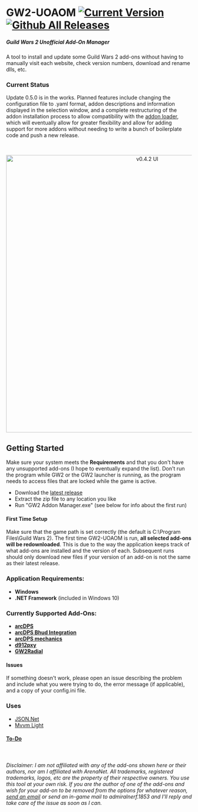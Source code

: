 # GW2-UOAOM [![Current Version](https://img.shields.io/github/release/fmmmlee/GW2-Addon-Manager)](https://github.com/fmmmlee/GW2-Addon-Manager/releases) [![Github All Releases](https://img.shields.io/github/downloads/fmmmlee/GW2-Addon-Manager/total.svg)]()
##### Guild Wars 2 Unofficial Add-On Manager
A tool to install and update some Guild Wars 2 add-ons without having to manually visit each website, check version numbers, download and rename dlls, etc.

### Current Status
Update 0.5.0 is in the works. Planned features include changing the configuration file to .yaml format, addon descriptions and information displayed in the selection window, and a complete restructuring of the addon installation process to allow compatibility with the [addon loader](https://github.com/gw2-addon-loader), which will eventually allow for greater flexibility and allow for adding support for more addons without needing to write a bunch of boilerplate code and push a new release.

&nbsp;
<p align="center">
<img src="https://user-images.githubusercontent.com/30479162/64070406-85a2e180-cc13-11e9-97ab-8911375cc15c.JPG" alt="v0.4.2 UI" width="750"/>
</p>

## Getting Started
Make sure your system meets the **Requirements** and that you don't have any unsupported add-ons (I hope to eventually expand the list). Don't run the program while GW2 or the GW2 launcher is running, as the program needs to access files that are locked while the game is active.

- Download the [latest release](https://github.com/fmmmlee/GW2-Addon-Manager/releases)
- Extract the zip file to any location you like
- Run "GW2 Addon Manager.exe" (see below for info about the first run)

#### First Time Setup
Make sure that the game path is set correctly (the default is C:\Program Files\Guild Wars 2). The first time GW2-UOAOM is run, **all selected add-ons will be redownloaded**. This is due to the way the application keeps track of what add-ons are installed and the version of each. Subsequent runs should only download new files if your version of an add-on is not the same as their latest release.

### Application Requirements:
- **Windows**
- **.NET Framework** (included in Windows 10)

### Currently Supported Add-Ons:
- <a href="https://www.deltaconnected.com/arcdps/">**arcDPS**</a>
- <a href="https://github.com/blish-hud/arcdps-bhud">**arcDPS Bhud Integration**</a>
- <a href="http://martionlabs.com/arcdps-mechanics-log-plugin/">**arcDPS mechanics**</a>
- <a href="https://github.com/megai2/d912pxy">**d912pxy**</a>
- <a href="https://github.com/Friendly0Fire/GW2Radial">**GW2Radial**</a>


#### Issues
If something doesn't work, please open an issue describing the problem and include what you were trying to do, the error message (if applicable), and a copy of your config.ini file.

### Uses

- <a href="https://www.newtonsoft.com/json">JSON.Net</a> 
- [Mvvm Light](http://www.mvvmlight.net/) 

#### [To-Do](https://docs.google.com/document/d/158CAGSGr-tgw4eVIxfYCZMLeeFDtlt89Elgq8K3b7tk/edit?usp=sharing)

&nbsp;

###### Disclaimer: I am not affiliated with any of the add-ons shown here or their authors, nor am I affiliated with ArenaNet. All trademarks, registered trademarks, logos, etc are the property of their respective owners. You use this tool at your own risk. If you are the author of one of the add-ons and wish for your add-on to be removed from the options for whatever reason, <a href="mailto:fmmmlee@gmail.com">send an email</a> or send an in-game mail to admiralnerf.1853 and I'll reply and take care of the issue as soon as I can.
